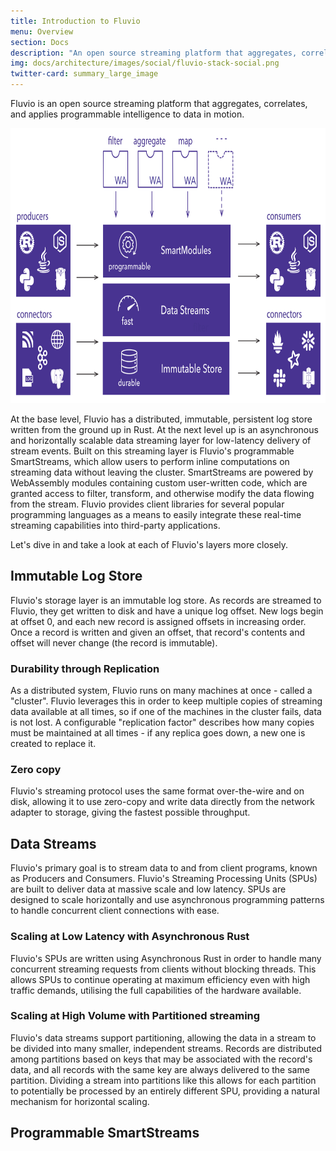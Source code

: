 ```yaml
---
title: Introduction to Fluvio
menu: Overview
section: Docs
description: "An open source streaming platform that aggregates, correlates, and applies programmable intelligence to data in motion"
img: docs/architecture/images/social/fluvio-stack-social.png
twitter-card: summary_large_image
---
```


Fluvio is an open source streaming platform that aggregates, correlates,
and applies programmable intelligence to data in motion.

<img src="architecture/images/fluvio-stack.svg" alt="Fluvio Stack" justify="center" height="440">

At the base level, Fluvio has a distributed, immutable, persistent log store
written from the ground up in Rust. At the next level up is an asynchronous
and horizontally scalable data streaming layer for low-latency delivery of
stream events. Built on this streaming layer is Fluvio's programmable
SmartStreams, which allow users to perform inline computations on streaming
data without leaving the cluster. SmartStreams are powered by WebAssembly
modules containing custom user-written code, which are granted access to
filter, transform, and otherwise modify the data flowing from the stream.
Fluvio provides client libraries for several popular programming languages
as a means to easily integrate these real-time streaming capabilities into
third-party applications.

Let's dive in and take a look at each of Fluvio's layers more closely.

## Immutable Log Store

Fluvio's storage layer is an immutable log store. As records are
streamed to Fluvio, they get written to disk and have a unique log offset. New
logs begin at offset 0, and each new record is assigned offsets in increasing
order. Once a record is written and given an offset, that record's contents and
offset will never change (the record is immutable).

### Durability through Replication

As a distributed system, Fluvio runs on many machines at once - called a "cluster".
Fluvio leverages this in order to keep multiple copies of streaming data available
at all times, so if one of the machines in the cluster fails, data is not lost.
A configurable "replication factor" describes how many copies must be maintained
at all times - if any replica goes down, a new one is created to replace it.

### Zero copy

Fluvio's streaming protocol uses the same format over-the-wire and on disk,
allowing it to use zero-copy and write data directly from the network adapter to
storage, giving the fastest possible throughput.

## Data Streams

Fluvio's primary goal is to stream data to and from client programs, known as
Producers and Consumers. Fluvio's Streaming Processing Units (SPUs) are built to 
deliver data at massive scale and low latency. SPUs are designed to scale
horizontally and use asynchronous programming patterns to handle concurrent
client connections with ease.

### Scaling at Low Latency with Asynchronous Rust

Fluvio's SPUs are written using Asynchronous Rust in order to handle many concurrent
streaming requests from clients without blocking threads. This allows SPUs to
continue operating at maximum efficiency even with high traffic demands, utilising
the full capabilities of the hardware available.

### Scaling at High Volume with Partitioned streaming

Fluvio's data streams support partitioning, allowing the data in a stream to be
divided into many smaller, independent streams. Records are distributed among partitions
based on keys that may be associated with the record's data, and all records with the
same key are always delivered to the same partition. Dividing a stream into partitions
like this allows for each partition to potentially be processed by an entirely different
SPU, providing a natural mechanism for horizontal scaling.

## Programmable SmartStreams


